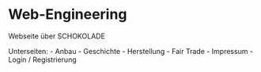 # Web-Engineering
 Webseite über SCHOKOLADE

 Unterseiten:
    - Anbau
    - Geschichte 
    - Herstellung 
    - Fair Trade
    - Impressum
    - Login / Registrierung